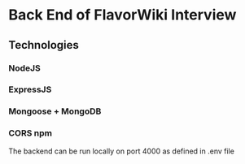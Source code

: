 # Back End of FlavorWiki Interview

## Technologies

### NodeJS

### ExpressJS

### Mongoose + MongoDB

### CORS npm

The backend can be run locally on port 4000 as defined in .env file
